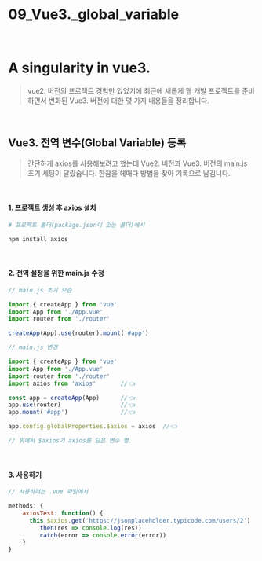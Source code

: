 # 09_Vue3._global_variable


​	

# A singularity in vue3.

> vue2. 버전의 프로젝트 경험만 있었기에 최근에 새롭게 웹 개발 프로젝트를 준비하면서 변화된 Vue3. 버전에 대한 몇 가지 내용들을 정리합니다.

​			

## Vue3. 전역 변수(Global Variable) 등록

> 간단하게 axios를 사용해보려고 했는데 Vue2. 버전과 Vue3. 버전의 main.js 초기 세팅이  달랐습니다. 
> 한참을 헤매다 방법을 찾아 기록으로 남김니다.  

​		

#### 1. 프로젝트 생성 후 axios 설치

```bash
# 프로젝트 폴더(package.json이 있는 폴더)에서

npm install axios
```

​	

#### 2. 전역 설정을 위한 main.js 수정

```javascript
// main.js 초기 모습

import { createApp } from 'vue'
import App from './App.vue'
import router from './router'

createApp(App).use(router).mount('#app')
```

```javascript
// main.js 변경

import { createApp } from 'vue'
import App from './App.vue'
import router from './router'
import axios from 'axios'		//👈

const app = createApp(App)		//👈
app.use(router)					//👈
app.mount('#app')				//👈

app.config.globalProperties.$axios = axios  //👈

// 위에서 $axios가 axios를 담은 변수 명.
```

​	

#### 3. 사용하기

```javascript
// 사용하려는 .vue 파일에서 

methods: {
    axiosTest: function() {
      this.$axios.get('https://jsonplaceholder.typicode.com/users/2')  //👈 this.변수 형태로 사용
        .then(res => console.log(res))
        .catch(error => console.error(error))
    }
}
```


